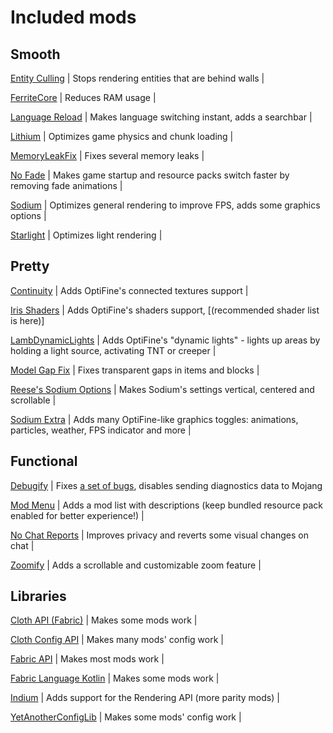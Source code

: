 # Included mods

## Smooth

[Entity Culling](https://www.curseforge.com/minecraft/mc-mods/entityculling) | Stops rendering entities that are behind walls |

[FerriteCore](https://www.curseforge.com/minecraft/mc-mods/ferritecore-fabric) | Reduces RAM usage |

[Language Reload](https://www.curseforge.com/minecraft/mc-mods/language-reload) | Makes language switching instant, adds a searchbar |


[Lithium](https://www.curseforge.com/minecraft/mc-mods/lithium)  | Optimizes game physics and chunk loading |

[MemoryLeakFix](https://www.curseforge.com/minecraft/mc-mods/memoryleakfix)   | Fixes several memory leaks |

[No Fade](https://www.curseforge.com/minecraft/mc-mods/no-fade)  | Makes game startup and resource packs switch faster by removing fade animations |

[Sodium](https://www.curseforge.com/minecraft/mc-mods/sodium) | Optimizes general rendering to improve FPS, adds some graphics options |

[Starlight](https://www.curseforge.com/minecraft/mc-mods/starlight) | Optimizes light rendering |

## Pretty

[Continuity](https://www.curseforge.com/minecraft/mc-mods/continuity) | Adds OptiFine's connected textures support |

[Iris Shaders](https://www.curseforge.com/minecraft/mc-mods/irisshaders) | Adds OptiFine's shaders support, [(recommended shader list is here)]

[LambDynamicLights](https://www.curseforge.com/minecraft/mc-mods/lambdynamiclights)  | Adds OptiFine's "dynamic lights" - lights up areas by holding a light source, activating TNT or creeper |

[Model Gap Fix](https://www.curseforge.com/minecraft/mc-mods/model-gap-fix) |  Fixes transparent gaps in items and blocks | 

[Reese's Sodium Options](https://www.curseforge.com/minecraft/mc-mods/reeses-sodium-options) | Makes Sodium's settings vertical, centered and scrollable |

[Sodium Extra](https://www.curseforge.com/minecraft/mc-mods/sodium-extra) | Adds many OptiFine-like graphics toggles: animations, particles, weather, FPS indicator and more |

## Functional


[Debugify](https://www.curseforge.com/minecraft/mc-mods/debugify) | Fixes [a set of bugs](https://fabulously-optimized.gitbook.io/modpack/readme/changed-options#fixed-bugs), disables sending diagnostics data to Mojang 

[Mod Menu](https://www.curseforge.com/minecraft/mc-mods/modmenu) | Adds a mod list with descriptions (keep bundled resource pack enabled for better experience!) |

[No Chat Reports](https://www.curseforge.com/minecraft/mc-mods/no-chat-reports) | Improves privacy and reverts some visual changes on chat |

[Zoomify](https://www.curseforge.com/minecraft/mc-mods/zoomify)  | Adds a scrollable and customizable zoom feature |

## Libraries

[Cloth API (Fabric)](https://www.curseforge.com/minecraft/mc-mods/cloth-api) | Makes some mods work |

[Cloth Config API](https://www.curseforge.com/minecraft/mc-mods/cloth-config)  | Makes many mods' config work |

[Fabric API](https://www.curseforge.com/minecraft/mc-mods/fabric-api)  | Makes most mods work |

[Fabric Language Kotlin](https://www.curseforge.com/minecraft/mc-mods/fabric-language-kotlin)  | Makes some mods work |

[Indium](https://www.curseforge.com/minecraft/mc-mods/indium) | Adds support for the Rendering API (more parity mods) |

[YetAnotherConfigLib](https://www.curseforge.com/minecraft/mc-mods/yacl)  | Makes some mods' config work |
